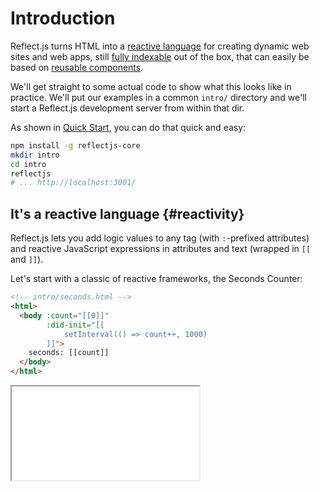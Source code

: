 # Introduction

Reflect.js turns HTML into a [reactive language](#reactivity) for creating dynamic web sites and web apps, still [fully indexable](#indexability) out of the box, that can easily be based on [reusable components](#reusability).

We'll get straight to some actual code to show what this looks like in practice. We'll put our examples in a common `intro/` directory and we'll start a Reflect.js development server from within that dir.

As shown in [Quick Start](quick-start), you can do that quick and easy:

```sh
npm install -g reflectjs-core
mkdir intro
cd intro
reflectjs
# ... http://localhost:3001/
```

## It's a reactive language {#reactivity}

Reflect.js lets you add logic values to any tag (with `:`-prefixed attributes) and reactive JavaScript expressions in attributes and text (wrapped in `[[` and `]]`).

Let's start with a classic of reactive frameworks, the Seconds Counter:

```html
<!-- intro/seconds.html -->
<html>
  <body :count="[[0]]"
        :did-init="[[
            setInterval(() => count++, 1000)
        ]]">
    seconds: [[count]]
  </body>
</html>
```

<iframe src="/examples/intro/seconds"/>

When it serves a page, Reflect.js turns it into standard HTML with added code that starts executing in the server itself and then continues in the browser.

By opening [http://localhost:3001/seconds](http://localhost:3001/seconds) you'll get a live seconds counter, and in the page source you can see it was initially output with "seconds: 0" and then regularly updated in the client.

This is how it works:

* the `count` value, initially set to `0`, is added to the body tag
* the `did-init` code is executed when a tag is created: this happens both in the server at page delivery and in the client at page load
* in both cases `did-init` starts a timer to increment count every second
* in the server, though, everything in the future is not executed and left to the client
* for this reason, `count` remains `0` when the page is delivered
* in the client the same logic is applied
* this time, of course, the timer does work, `count` is periodically incremented and, thanks to reactivity, it's automatically reflected in page text

Since we're using a [development server](reference/server), requests with the `__noclient` parameter can be used to see what the page looks like to clients with no support for JavaScript, like search engine crawlers, so opening [http://localhost:3001/seconds?__noclient](http://localhost:3001/seconds?__noclient) you'll get a static page saying "seconds: 0" and no client-side code added.

> <i class="bi-info-square-fill"></i> You can learn more about Reflect.js [language](reference/language)<!--- and see more [reactivity examples](examples/reactivity)-->.

## It produces indexable web apps {#indexability}

Reflect.js was designed with both the server and the client in mind. Thanks to its holistic approach, it makes it easy to create web projects which behave both as fully indexable web sites and as modern, dynamic web apps at the same time.

In our example we'll create an app with its own dir in `intro/app/` and a page like this:

```html
<!-- intro/app/index.html -->
<html :URLPATH="/">
  <body>
    <div>
      <a href="index">[home]</a> | <a href="products">[products]</a>
    </div>

    <:on-off :on="[[head.router.name === 'index']]">
      <div>Home</div>
    </:on-off>

    <:on-off :on="[[head.router.name === 'products']]">
      <div>Products</div>
    </:on-off>
  </body>
</html>
```

This page is delivered for all paths inside its own directory, thanks to the [`:URLPATH`](reference/server#urlpath) directive. It can know what name it was requested with by using the [`head.router`](reference/stdlib#head-router) standard component.

Based on that, it can decide what actual content is displayed using the [`<:on-off>`](reference/stdlib#on-off) standard component.

[http://localhost:3001/app](http://localhost:3001/app/):

<iframe src="/examples/intro/app"/>

The `<:on-off>` component is implemented using a [`<template>`](https://developer.mozilla.org/en-US/docs/Web/HTML/Element/template) tag, meaning its content is effectively removed from the DOM when `:on` is false.

> In a real app you'll probably want to keep different page contents in different page fragments and include them in the main file using the [`<:include>`](reference/preprocessor) directive.
<!---
> <i class="bi-info-square-fill"></i> You can learn more about making indexable web apps in the [indexability examples](examples/indexability).-->

## It supports reusability {#reusability}

In HTML pages there's usually a number of markup blocks that are replicated with minimal changes:

```html
<div class="products">
  <div class="product">
    <span>Gadget<span>
    <span class="price">€1</span>
  </div>
  <div class="product">
    <span>Widget<span>
    <span class="price">€2</span>
  </div>
</div>
```

Part of Reflect.js support for reusability is the [`<:define>`](reference/preprocessor#define) directive, which lets you declare your own custom tags:

```html
<!-- custom tag definition -->
<:define tag="app-product" class="product">
  <span>[[name]]<span>
  <span class="price">€[[price]]</span>
</:define>
```

```html
<!-- custom tag usage -->
<div class="products">
  <app-product :name="Gadget" :price="1"/>
  <app-product :name="Widget" :price="2"/>
</div>
```

We now have a much simpler markup that clearly specifies what it represents &mdash; an application product &mdash; and what's specific to each instance &mdash; name and price &mdash; greatly improving readability and maintainability.

Custom tag definitions are usually collected in page fragments (with an `.htm` extension so the server won't deliver them):

```html
<!-- intro/products-lib.htm -->
<lib>
  <meta charset="utf-8">
  <meta name="viewport" content="width=device-width, initial-scale=1">
  <link href="index.css" rel="stylesheet">

  <:define tag="app-product" class="product">
    <span>[[name]]</span>
    <span class="price">€[[price]]</span>
  </:define>
</lib>
```

...and can be [`<:import>`](reference/preprocessor#import)-ed where they're needed, normally inside the `<head>` tag:

```html
<!-- intro/products.htm -->
<html>
  <head>
    <:import src="products-lib.htm"/>
  </head>
  <body>
    <div class="products">
      <app-product :name="Gadget" :price="1"/>
      <app-product :name="Widget" :price="2"/>
    </div>
  </body>
</html>
```

<!--- <iframe src="/examples/intro/products"/> -->

> Page fragments must have an arbitrary root tag, like `<lib>` here. You can learn more in [Preprocessor](reference/preprocessor).

## Next steps {#next-steps}
<!---
* [Examples](examples) &mdash; see all the features in bite-sized examples-->
* [Tutorial](tutorial) &mdash; get a taste of Reflect.js development
* [Reference](reference/cli) &mdash; find all the details
